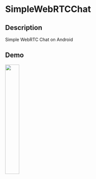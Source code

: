 # SimpleWebRTCChat

## Description
Simple WebRTC Chat on Android

## Demo
<img src="https://user-images.githubusercontent.com/52491088/169862477-4d991dac-6a8c-4078-9446-1abf8d128aa0.png" width="30%">

